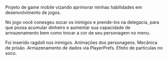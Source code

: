 Projeto de game mobile vizando aprimorar minhas habilidades em desenvolvimento de jogos.

No jogo você conesgeu socar os inimigos e prende-los na delegacia, para que possa acumular dinheiro e aumentar sua capacidade de armazenamento bem como trocar a cor de seu personagem no menu.

Foi inserido ragdoll nos inimigos.
Animações dos personagens.
Mecânica de prisão.
Armazenamento de dados via PlayerPrefs.
Efeito de particulas no soco.
